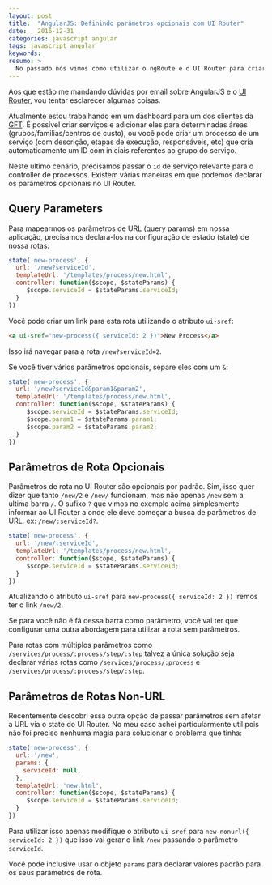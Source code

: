 ```yaml
---
layout: post
title:  "AngularJS: Definindo parâmetros opcionais com UI Router"
date:   2016-12-31
categories: javascript angular
tags: javascript angular
keywords:
resumo: >
  No passado nós vimos como utilizar o ngRoute e o UI Router para criar aplicações com Angular JS. Hoje vou explicar 3 formas que para definir rotas utilizando o UI Router e como isso pode ser útil para sua aplicação.
---
```


Aos que estão me mandando dúvidas por email sobre AngularJS e o [UI Router](https://github.com/angular-ui/ui-router), vou tentar esclarecer algumas coisas.

Atualmente estou trabalhando em um dashboard para um dos clientes da [GFT](http://www.gft.com/). É possível criar serviços e adicionar eles para determinadas áreas (grupos/familias/centros de custo), ou você pode criar um processo de um serviço (com descrição, etapas de execução, responsáveis, etc) que cria automaticamente um ID com iniciais referentes ao grupo do serviço.

Neste ultimo cenário, precisamos passar o `id` de serviço relevante para o controller de processos. Existem várias maneiras em que podemos declarar os parâmetros opcionais no UI Router.

## Query Parameters

Para mapearmos os parâmetros de URL (query params) em nossa aplicação, precisamos declara-los na configuração de estado (state) de nossa rotas:

```javascript
state('new-process', {
  url: '/new?serviceId',
  templateUrl: '/templates/process/new.html',
  controller: function($scope, $stateParams) {
     $scope.serviceId = $stateParams.serviceId;
  }
})
```

Você pode criar um link para esta rota utilizando o atributo `ui-sref`:

```html
<a ui-sref="new-process({ serviceId: 2 })">New Process</a>
```

Isso irá navegar para a rota `/new?serviceId=2`.

Se você tiver vários parâmetros opcionais, separe eles com um `&`:

```javascript
state('new-process', {
  url: '/new?serviceId&param1&param2',
  templateUrl: '/templates/process/new.html',
  controller: function($scope, $stateParams) {
     $scope.serviceId = $stateParams.serviceId;
     $scope.param1 = $stateParams.param1;
     $scope.param2 = $stateParams.param2;
  }
})
```

## Parâmetros de Rota Opcionais

Parâmetros de rota no UI Router são opcionais por padrão. Sim, isso quer dizer que tanto `/new/2` e `/new/` funcionam, mas não apenas `/new` sem a ultima barra `/`. O sufixo `?` que vimos no exemplo acima simplesmente informar ao UI Router a onde ele deve começar a busca de parâmetros de URL. ex: `/new/:serviceId?`.

```javascript
state('new-process', {
  url: '/new/:serviceId',
  templateUrl: '/templates/process/new.html',
  controller: function($scope, $stateParams) {
     $scope.serviceId = $stateParams.serviceId;
  }
})
```

Atualizando o atributo `ui-sref` para `new-process({ serviceId: 2 })` iremos ter o link  `/new/2`.

Se para você não é fã dessa barra como parâmetro, você vai ter que configurar uma outra abordagem para utilizar a rota sem parâmetros.

Para rotas com múltiplos parâmetros como `/services/process/:process/step/:step` talvez a única solução seja declarar várias rotas como  `/services/process/:process` e `/services/process/:process/step/:step`.

## Parâmetros de Rotas Non-URL

Recentemente descobri essa outra opção de passar parâmetros sem afetar a URL via o state do UI Router. No meu caso achei particularmente util pois não foi preciso nenhuma magia para solucionar o problema que tinha:

```javascript
state('new-process', {
  url: '/new',
  params: {
    serviceId: null,
  },
  templateUrl: 'new.html',
  controller: function($scope, $stateParams) {
     $scope.serviceId = $stateParams.serviceId;
  }
})
```

Para utilizar isso apenas modifique o atributo `ui-sref` para `new-nonurl({ serviceId: 2 })` que isso vai gerar o link `/new` passando o parâmetro `serviceId`.

Você pode inclusive usar o objeto `params` para declarar valores padrão para os seus parâmetros de rota.
